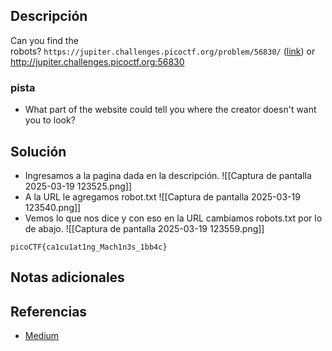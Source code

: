 
## Descripción 

Can you find the robots? `https://jupiter.challenges.picoctf.org/problem/56830/` ([link](https://jupiter.challenges.picoctf.org/problem/56830/)) or http://jupiter.challenges.picoctf.org:56830
### pista

- What part of the website could tell you where the creator doesn't want you to look?
## Solución

- Ingresamos a la pagina dada en la descripción.
![[Captura de pantalla 2025-03-19 123525.png]]
- A la URL le agregamos robot.txt
![[Captura de pantalla 2025-03-19 123540.png]]
- Vemos lo que nos dice y con eso en la URL cambiamos robots.txt por lo de abajo.
![[Captura de pantalla 2025-03-19 123559.png]]



```
picoCTF{ca1cu1at1ng_Mach1n3s_1bb4c}
```

## Notas adicionales


## Referencias

- [Medium](https://gresecure.medium.com/where-are-the-robots-picoctf-walkthrough-0b1a8dcb1602)

